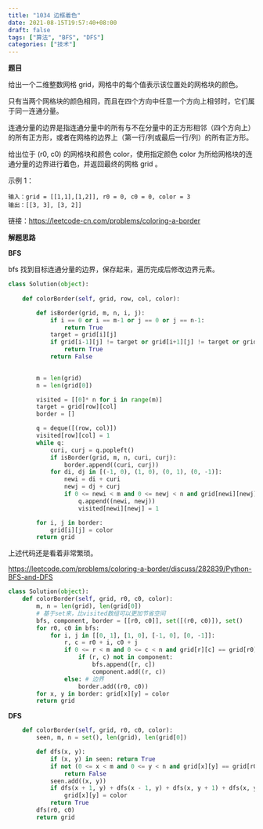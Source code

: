 ```yaml
---
title: "1034 边框着色"
date: 2021-08-15T19:57:40+08:00
draft: false
tags: ["算法", "BFS", "DFS"]
categories: ["技术"]
---
```


**题目**

给出一个二维整数网格 grid，网格中的每个值表示该位置处的网格块的颜色。

只有当两个网格块的颜色相同，而且在四个方向中任意一个方向上相邻时，它们属于同一连通分量。

连通分量的边界是指连通分量中的所有与不在分量中的正方形相邻（四个方向上）的所有正方形，或者在网格的边界上（第一行/列或最后一行/列）的所有正方形。

给出位于 (r0, c0) 的网格块和颜色 color，使用指定颜色 color 为所给网格块的连通分量的边界进行着色，并返回最终的网格 grid 。

示例 1：
```
输入：grid = [[1,1],[1,2]], r0 = 0, c0 = 0, color = 3
输出：[[3, 3], [3, 2]]
```

链接：https://leetcode-cn.com/problems/coloring-a-border

**解题思路**

**BFS**

bfs 找到目标连通分量的边界，保存起来，遍历完成后修改边界元素。

```python
class Solution(object):
    
    def colorBorder(self, grid, row, col, color):

        def isBorder(grid, m, n, i, j):
            if i == 0 or i == m-1 or j == 0 or j == n-1:
                return True
            target = grid[i][j]
            if grid[i-1][j] != target or grid[i+1][j] != target or grid[i][j-1] != target or grid[i][j+1] != target:
                return True
            return False
            

        m = len(grid)
        n = len(grid[0])

        visited = [[0]* n for i in range(m)]
        target = grid[row][col]
        border = []

        q = deque([(row, col)])
        visited[row][col] = 1
        while q:
            curi, curj = q.popleft()
            if isBorder(grid, m, n, curi, curj):
                border.append((curi, curj))
            for di, dj in [(-1, 0), (1, 0), (0, 1), (0, -1)]:
                newi = di + curi
                newj = dj + curj
                if 0 <= newi < m and 0 <= newj < n and grid[newi][newj] == target and visited[newi][newj] == 0:
                    q.append((newi, newj))
                    visited[newi][newj] = 1

        for i, j in border:
            grid[i][j] = color
        return grid
```

上述代码还是看着非常繁琐。

https://leetcode.com/problems/coloring-a-border/discuss/282839/Python-BFS-and-DFS

```python
class Solution(object):
    def colorBorder(self, grid, r0, c0, color):
        m, n = len(grid), len(grid[0])
        # 基于set来，比visited数组可以更加节省空间
        bfs, component, border = [[r0, c0]], set([(r0, c0)]), set()
        for r0, c0 in bfs:
            for i, j in [[0, 1], [1, 0], [-1, 0], [0, -1]]:
                r, c = r0 + i, c0 + j
                if 0 <= r < m and 0 <= c < n and grid[r][c] == grid[r0][c0]:
                    if (r, c) not in component:
                        bfs.append([r, c])
                        component.add((r, c))
                else: # 边界
                    border.add((r0, c0))
        for x, y in border: grid[x][y] = color
        return grid
```

**DFS**

```python
    def colorBorder(self, grid, r0, c0, color):
        seen, m, n = set(), len(grid), len(grid[0])

        def dfs(x, y):
            if (x, y) in seen: return True
            if not (0 <= x < m and 0 <= y < n and grid[x][y] == grid[r0][c0]):
                return False
            seen.add((x, y))
            if dfs(x + 1, y) + dfs(x - 1, y) + dfs(x, y + 1) + dfs(x, y - 1) < 4:
                grid[x][y] = color
            return True
        dfs(r0, c0)
        return grid
```